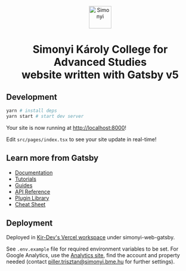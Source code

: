 <p align="center">
  <a href="https://simonyi.bme.hu">
    <img alt="Simonyi" src="https://warp.sch.bme.hu/images/simonyi-1" width="60" />
  </a>
</p>
<h1 align="center">
  Simonyi Károly College for Advanced Studies<br />
  website written with Gatsby v5
</h1>

## Development

```sh
yarn # install deps
yarn start # start dev server
```

Your site is now running at <http://localhost:8000>!

Edit `src/pages/index.tsx` to see your site update in real-time!

## Learn more from Gatsby

- [Documentation](https://www.gatsbyjs.com/docs/?utm_source=starter&utm_medium=readme&utm_campaign=minimal-starter-ts)
- [Tutorials](https://www.gatsbyjs.com/tutorial/?utm_source=starter&utm_medium=readme&utm_campaign=minimal-starter-ts)
- [Guides](https://www.gatsbyjs.com/tutorial/?utm_source=starter&utm_medium=readme&utm_campaign=minimal-starter-ts)
- [API Reference](https://www.gatsbyjs.com/docs/api-reference/?utm_source=starter&utm_medium=readme&utm_campaign=minimal-starter-ts)
- [Plugin Library](https://www.gatsbyjs.com/plugins?utm_source=starter&utm_medium=readme&utm_campaign=minimal-starter-ts)
- [Cheat Sheet](https://www.gatsbyjs.com/docs/cheat-sheet/?utm_source=starter&utm_medium=readme&utm_campaign=minimal-starter-ts)

## Deployment

Deployed in [Kir-Dev's Vercel workspace](https://vercel.com/kir-dev/simonyi-web-gatsby) under simonyi-web-gatsby.

See `.env.example` file for required environment variables to be set. For Google Analytics, use the [Analytics site](https://analytics.google.com/analytics/web), find the account and property needed (contact piller.trisztan@simonyi.bme.hu for further settings).
